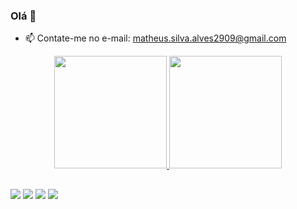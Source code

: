 ### Olá 👋



- 📫 Contate-me no e-mail: matheus.silva.alves2909@gmail.com


<div align="center">
  <a href="https://github.com/M4theus1">
  <img height="180em" src="https://github-readme-stats.vercel.app/api?username=M4theus1&show_icons=true&theme=tokyonight&include_all_commits=true&count_private=true"/>
  <img height="180em" src="https://github-readme-stats.vercel.app/api/top-langs/?username=M4theus1&layout=compact&langs_count=7&theme=tokyonight"/>
</div>


  ##
  
  <div> 
  <a href="https://www.instagram.com/mvthxxs_/" target="_blank"><img src="https://img.shields.io/badge/-Instagram-%23E4405F?style=for-the-badge&logo=instagram&logoColor=white" target="_blank"></a>
  <a href="https://discordapp.com/users/321792728860196866" target="_blank"><img src="https://img.shields.io/badge/Discord-7289DA?style=for-the-badge&logo=discord&logoColor=white" target="_blank"></a> 
  <a href="https://www.linkedin.com/in/matheus-silva-a596951ba/" target="_blank"><img src="https://img.shields.io/badge/-LinkedIn-%230077B5?style=for-the-badge&logo=linkedin&logoColor=white" target="_blank"></a> 
  <a href = "mailto:matheus.silva.alves2909@gmail.com"><img src="https://img.shields.io/badge/-Gmail-%23333?style=for-the-badge&logo=gmail&logoColor=white" target="_blank"></a>
 
</div>
